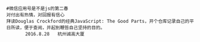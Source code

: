     #微信应用号是不是js的第二春
    对付出有热情，对回报有信心
    拜读Douglas Crockford的经典JavaScript: The Good Parts，开个仓库记录自己的平日所读，便于查阅，并起到鞭笞自己坚持的目的。
           2016.8.28   杭州诚高大厦
